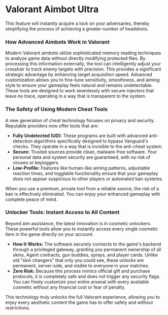 # Valorant Aimbot Ultra
This feature will instantly acquire a lock on your adversaries, thereby simplifying the process of achieving a greater number of headshots.




### How Advanced Aimbots Work in Valorant

Modern Valorant aimbots utilize sophisticated memory reading techniques to analyze game data without directly modifying protected files. By processing this information externally, the tool can intelligently adjust your crosshair to track enemy targets with precision. This provides a significant strategic advantage by enhancing target acquisition speed. Advanced customization allows you to fine-tune sensitivity, smoothness, and aiming style to ensure your gameplay feels natural and remains undetectable. These tools are designed to work seamlessly with secure injectors that leave no trace, operating in a way that is transparent to the system.

### The Safety of Using Modern Cheat Tools

A new generation of cheat technology focuses on privacy and security. Reputable providers now offer tools that are:

*   **Fully Undetected (UD):** These programs are built with advanced anti-detection algorithms specifically designed to bypass Vanguard's checks. They operate in a way that is invisible to the anti-cheat system.
*   **Secure:** Trusted sources provide clean, malware-free software. Your personal data and system security are guaranteed, with no risk of viruses or keyloggers.
*   **Low-Profile:** Features like human-like aiming patterns, adjustable reaction times, and togglable functionality ensure that your gameplay does not appear suspicious to other players or automated ban systems.

When you use a premium, private tool from a reliable source, the risk of a ban is effectively eliminated. You can enjoy your enhanced gameplay with complete peace of mind.

### Unlocker Tools: Instant Access to All Content

Beyond aim assistance, the latest innovation is in cosmetic unlockers. These powerful tools allow you to instantly access every single cosmetic item in the game directly on your account.

*   **How It Works:** The software securely connects to the game's backend through a privileged gateway, granting you permanent ownership of all skins, Agent contracts, gun buddies, sprays, and player cards. Unlike old "skin changers" that only you could see, these unlocks are permanent, server-side, and visible to everyone in your matches.
*   **Zero Risk:** Because this process mimics official gift and purchase protocols, it is completely safe and does not trigger any security flags. You can freely customize your entire arsenal with every available cosmetic without any financial cost or fear of penalty.

This technology truly unlocks the full Valorant experience, allowing you to enjoy every aesthetic content the game has to offer safely and without restrictions.
